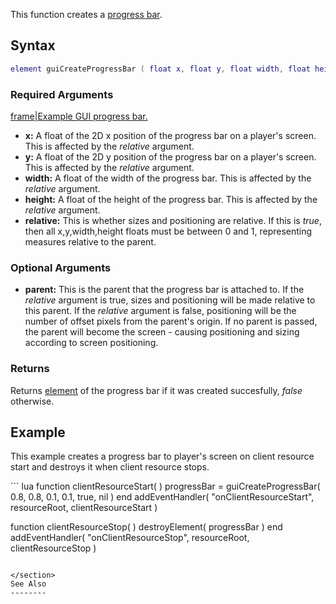 This function creates a [progress bar](/docs/element/gui/progress_bar.md "wikilink").

Syntax
------

``` lua
element guiCreateProgressBar ( float x, float y, float width, float height, bool relative, [element parent = nil] )
```

### Required Arguments

[frame|Example GUI progress bar.](/docs/image-gui-progressbar.png.md "wikilink")

-   **x:** A float of the 2D x position of the progress bar on a player's screen. This is affected by the *relative* argument.
-   **y:** A float of the 2D y position of the progress bar on a player's screen. This is affected by the *relative* argument.
-   **width:** A float of the width of the progress bar. This is affected by the *relative* argument.
-   **height:** A float of the height of the progress bar. This is affected by the *relative* argument.
-   **relative:** This is whether sizes and positioning are relative. If this is *true*, then all x,y,width,height floats must be between 0 and 1, representing measures relative to the parent.

### Optional Arguments

-   **parent:** This is the parent that the progress bar is attached to. If the *relative* argument is true, sizes and positioning will be made relative to this parent. If the *relative* argument is false, positioning will be the number of offset pixels from the parent's origin. If no parent is passed, the parent will become the screen - causing positioning and sizing according to screen positioning.

### Returns

Returns [element](/docs/element.md "wikilink") of the progress bar if it was created succesfully, *false* otherwise.

Example
-------

This example creates a progress bar to player's screen on client resource start and destroys it when client resource stops.

<section name="Client-side script" class="client" show="true">
``` lua
function clientResourceStart( )
    progressBar = guiCreateProgressBar( 0.8, 0.8, 0.1, 0.1, true, nil )
end
addEventHandler( "onClientResourceStart", resourceRoot, clientResourceStart )

function clientResourceStop( )
    destroyElement( progressBar )
end
addEventHandler( "onClientResourceStop", resourceRoot, clientResourceStop )
```

</section>
See Also
--------

